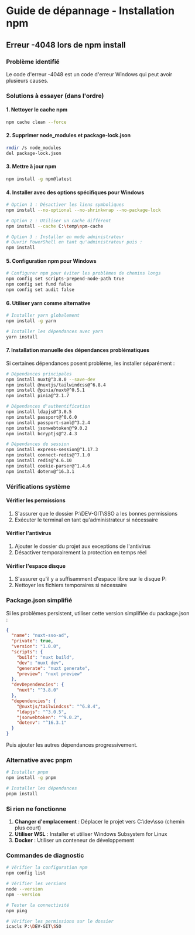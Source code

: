 # Guide de dépannage - Installation npm

## Erreur -4048 lors de npm install

### Problème identifié
Le code d'erreur -4048 est un code d'erreur Windows qui peut avoir plusieurs causes.

### Solutions à essayer (dans l'ordre)

#### 1. Nettoyer le cache npm
```bash
npm cache clean --force
```

#### 2. Supprimer node_modules et package-lock.json
```bash
rmdir /s node_modules
del package-lock.json
```

#### 3. Mettre à jour npm
```bash
npm install -g npm@latest
```

#### 4. Installer avec des options spécifiques pour Windows
```bash
# Option 1 : Désactiver les liens symboliques
npm install --no-optional --no-shrinkwrap --no-package-lock

# Option 2 : Utiliser un cache différent
npm install --cache C:\temp\npm-cache

# Option 3 : Installer en mode administrateur
# Ouvrir PowerShell en tant qu'administrateur puis :
npm install
```

#### 5. Configuration npm pour Windows
```bash
# Configurer npm pour éviter les problèmes de chemins longs
npm config set scripts-prepend-node-path true
npm config set fund false
npm config set audit false
```

#### 6. Utiliser yarn comme alternative
```bash
# Installer yarn globalement
npm install -g yarn

# Installer les dépendances avec yarn
yarn install
```

#### 7. Installation manuelle des dépendances problématiques
Si certaines dépendances posent problème, les installer séparément :

```bash
# Dépendances principales
npm install nuxt@^3.8.0 --save-dev
npm install @nuxtjs/tailwindcss@^6.8.4
npm install @pinia/nuxt@^0.5.1
npm install pinia@^2.1.7

# Dépendances d'authentification
npm install ldapjs@^3.0.5
npm install passport@^0.6.0
npm install passport-saml@^3.2.4
npm install jsonwebtoken@^9.0.2
npm install bcryptjs@^2.4.3

# Dépendances de session
npm install express-session@^1.17.3
npm install connect-redis@^7.1.0
npm install redis@^4.6.10
npm install cookie-parser@^1.4.6
npm install dotenv@^16.3.1
```

### Vérifications système

#### Vérifier les permissions
1. S'assurer que le dossier P:\DEV-GIT\SSO a les bonnes permissions
2. Exécuter le terminal en tant qu'administrateur si nécessaire

#### Vérifier l'antivirus
1. Ajouter le dossier du projet aux exceptions de l'antivirus
2. Désactiver temporairement la protection en temps réel

#### Vérifier l'espace disque
1. S'assurer qu'il y a suffisamment d'espace libre sur le disque P:
2. Nettoyer les fichiers temporaires si nécessaire

### Package.json simplifié

Si les problèmes persistent, utiliser cette version simplifiée du package.json :

```json
{
  "name": "nuxt-sso-ad",
  "private": true,
  "version": "1.0.0",
  "scripts": {
    "build": "nuxt build",
    "dev": "nuxt dev",
    "generate": "nuxt generate",
    "preview": "nuxt preview"
  },
  "devDependencies": {
    "nuxt": "^3.8.0"
  },
  "dependencies": {
    "@nuxtjs/tailwindcss": "^6.8.4",
    "ldapjs": "^3.0.5",
    "jsonwebtoken": "^9.0.2",
    "dotenv": "^16.3.1"
  }
}
```

Puis ajouter les autres dépendances progressivement.

### Alternative avec pnpm

```bash
# Installer pnpm
npm install -g pnpm

# Installer les dépendances
pnpm install
```

### Si rien ne fonctionne

1. **Changer d'emplacement** : Déplacer le projet vers C:\dev\sso (chemin plus court)
2. **Utiliser WSL** : Installer et utiliser Windows Subsystem for Linux
3. **Docker** : Utiliser un conteneur de développement

### Commandes de diagnostic

```bash
# Vérifier la configuration npm
npm config list

# Vérifier les versions
node --version
npm --version

# Tester la connectivité
npm ping

# Vérifier les permissions sur le dossier
icacls P:\DEV-GIT\SSO
```
